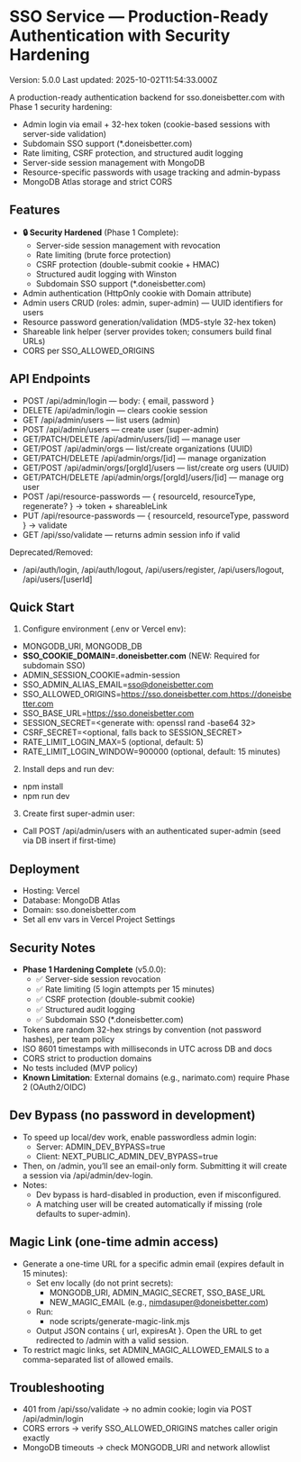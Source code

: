# SSO Service — Production-Ready Authentication with Security Hardening

Version: 5.0.0
Last updated: 2025-10-02T11:54:33.000Z

A production-ready authentication backend for sso.doneisbetter.com with Phase 1 security hardening:
- Admin login via email + 32-hex token (cookie-based sessions with server-side validation)
- Subdomain SSO support (*.doneisbetter.com)
- Rate limiting, CSRF protection, and structured audit logging
- Server-side session management with MongoDB
- Resource-specific passwords with usage tracking and admin-bypass
- MongoDB Atlas storage and strict CORS

## Features
- **🔒 Security Hardened** (Phase 1 Complete):
  - Server-side session management with revocation
  - Rate limiting (brute force protection)
  - CSRF protection (double-submit cookie + HMAC)
  - Structured audit logging with Winston
  - Subdomain SSO support (*.doneisbetter.com)
- Admin authentication (HttpOnly cookie with Domain attribute)
- Admin users CRUD (roles: admin, super-admin) — UUID identifiers for users
- Resource password generation/validation (MD5-style 32-hex token)
- Shareable link helper (server provides token; consumers build final URLs)
- CORS per SSO_ALLOWED_ORIGINS

## API Endpoints
- POST /api/admin/login — body: { email, password }
- DELETE /api/admin/login — clears cookie session
- GET /api/admin/users — list users (admin)
- POST /api/admin/users — create user (super-admin)
- GET/PATCH/DELETE /api/admin/users/[id] — manage user
- GET/POST /api/admin/orgs — list/create organizations (UUID)
- GET/PATCH/DELETE /api/admin/orgs/[id] — manage organization
- GET/POST /api/admin/orgs/[orgId]/users — list/create org users (UUID)
- GET/PATCH/DELETE /api/admin/orgs/[orgId]/users/[id] — manage org user
- POST /api/resource-passwords — { resourceId, resourceType, regenerate? } -> token + shareableLink
- PUT /api/resource-passwords — { resourceId, resourceType, password } -> validate
- GET /api/sso/validate — returns admin session info if valid

Deprecated/Removed:
- /api/auth/login, /api/auth/logout, /api/users/register, /api/users/logout, /api/users/[userId]

## Quick Start
1) Configure environment (.env or Vercel env):
- MONGODB_URI, MONGODB_DB
- **SSO_COOKIE_DOMAIN=.doneisbetter.com** (NEW: Required for subdomain SSO)
- ADMIN_SESSION_COOKIE=admin-session
- SSO_ADMIN_ALIAS_EMAIL=sso@doneisbetter.com
- SSO_ALLOWED_ORIGINS=https://sso.doneisbetter.com,https://doneisbetter.com
- SSO_BASE_URL=https://sso.doneisbetter.com
- SESSION_SECRET=<generate with: openssl rand -base64 32>
- CSRF_SECRET=<optional, falls back to SESSION_SECRET>
- RATE_LIMIT_LOGIN_MAX=5 (optional, default: 5)
- RATE_LIMIT_LOGIN_WINDOW=900000 (optional, default: 15 minutes)

2) Install deps and run dev:
- npm install
- npm run dev

3) Create first super-admin user:
- Call POST /api/admin/users with an authenticated super-admin (seed via DB insert if first-time)

## Deployment
- Hosting: Vercel
- Database: MongoDB Atlas
- Domain: sso.doneisbetter.com
- Set all env vars in Vercel Project Settings

## Security Notes
- **Phase 1 Hardening Complete** (v5.0.0):
  - ✅ Server-side session revocation
  - ✅ Rate limiting (5 login attempts per 15 minutes)
  - ✅ CSRF protection (double-submit cookie)
  - ✅ Structured audit logging
  - ✅ Subdomain SSO (*.doneisbetter.com)
- Tokens are random 32-hex strings by convention (not password hashes), per team policy
- ISO 8601 timestamps with milliseconds in UTC across DB and docs
- CORS strict to production domains
- No tests included (MVP policy)
- **Known Limitation**: External domains (e.g., narimato.com) require Phase 2 (OAuth2/OIDC)

## Dev Bypass (no password in development)
- To speed up local/dev work, enable passwordless admin login:
  - Server: ADMIN_DEV_BYPASS=true
  - Client: NEXT_PUBLIC_ADMIN_DEV_BYPASS=true
- Then, on /admin, you’ll see an email-only form. Submitting it will create a session via /api/admin/dev-login.
- Notes:
  - Dev bypass is hard-disabled in production, even if misconfigured.
  - A matching user will be created automatically if missing (role defaults to super-admin).

## Magic Link (one-time admin access)
- Generate a one-time URL for a specific admin email (expires default in 15 minutes):
  - Set env locally (do not print secrets):
    - MONGODB_URI, ADMIN_MAGIC_SECRET, SSO_BASE_URL
    - NEW_MAGIC_EMAIL (e.g., nimdasuper@doneisbetter.com)
  - Run:
    - node scripts/generate-magic-link.mjs
  - Output JSON contains { url, expiresAt }. Open the URL to get redirected to /admin with a valid session.
- To restrict magic links, set ADMIN_MAGIC_ALLOWED_EMAILS to a comma-separated list of allowed emails.

## Troubleshooting
- 401 from /api/sso/validate → no admin cookie; login via POST /api/admin/login
- CORS errors → verify SSO_ALLOWED_ORIGINS matches caller origin exactly
- MongoDB timeouts → check MONGODB_URI and network allowlist
